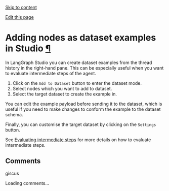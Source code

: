 [Skip to content](https://langchain-ai.github.io/langgraph/cloud/how-tos/datasets_studio/#adding-nodes-as-dataset-examples-in-studio)

[Edit this page](https://github.com/langchain-ai/langgraph/edit/main/docs/docs/cloud/how-tos/datasets_studio.md "Edit this page")

# Adding nodes as dataset examples in Studio [¶](https://langchain-ai.github.io/langgraph/cloud/how-tos/datasets_studio/\#adding-nodes-as-dataset-examples-in-studio "Permanent link")

In LangGraph Studio you can create dataset examples from the thread history in the right-hand pane. This can be especially useful when you want to evaluate intermediate steps of the agent.

1. Click on the `Add to Dataset` button to enter the dataset mode.
2. Select nodes which you want to add to dataset.
3. Select the target dataset to create the example in.

You can edit the example payload before sending it to the dataset, which is useful if you need to make changes to conform the example to the dataset schema.

Finally, you can customise the target dataset by clicking on the `Settings` button.

See [Evaluating intermediate steps](https://docs.smith.langchain.com/evaluation/how_to_guides/langgraph#evaluating-intermediate-steps) for more details on how to evaluate intermediate steps.

## Comments

giscus

Loading comments…